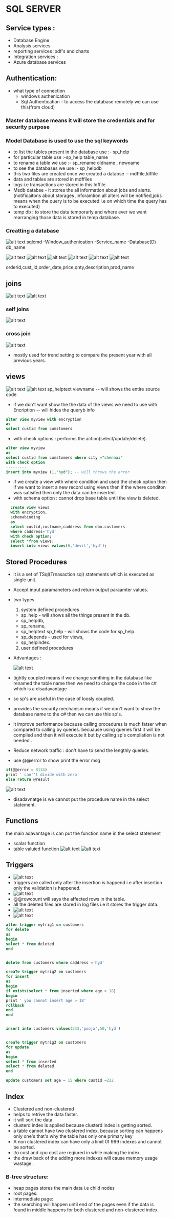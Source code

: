 # SQL SERVER

## Service types :

- Database Engine
- Analysis services
- reporting services :pdf's and charts
- Integration services :
- Azure database services

## Authentication:

- what type of connection
  - windows authenication
  - Sql Authentication - to access the database remotely we can use this(from cloud)

### Master database means it will store the credentials and for security purpose

### Model Database is used to use the sql keywords

- to list the tables present in the database use :- sp_help
- for particular table use :-sp_help table_name
- to rename a table we use :- sp_rename oldname , newname
- to see the databases we use :- sp_helpdb
- this two files are created once we created a databse :- mdffile,ldffile
- data and tables are stored in mdffiles
- logs i.e transactions are stored in this ldffile.
- Msdb databse - it stores the all information about jobs and alerts.(notificaitons about storages ,inforamtion all alters will be notified,jobs means when the query is to be executed i.e on which time the query has to executed)
- temp db : to store the data temporarly and where ever we want rearranging those data is stored in temp database.

### Creatting a database

![alt text](image-31.png)
sqlcmd -Window_authenication -Service_name -Database(D) db_name

![alt text](image-32.png)
![alt text](image-33.png)
![alt text](image-34.png)
![alt text](image-35.png)
![alt text](image-36.png)
![alt text](image-37.png)

orderid,cust_id,order_date,price,qnty,description,prod_name

## joins

![alt text](image-38.png)
![alt text](image-39.png)

### self joins

![alt text](image-40.png)

### cross join

![alt text](image-41.png)

- mostly used for trend setting to compare the present year with all previous years.

## views

![alt text](image-42.png)
![alt text](image-43.png)
sp_helptext viewname -- will shows the entire source code

- if we don't want show the the data of the views we need to use with Encription -- will hides the queryb info

```sql
alter view myview with encryption
as
select custid from cumstomers
```

- with check options : performs the action(select/update/delete).

```sql
alter view myview
as
select custid from cumstomers where city ="chennai"
with check option
---------
insert into myview (1,"hyd"); -- will throws the error
```

- if we create a view with where condition and used the check option then if we want to insert a new record using views then if the where conditon was satisifed then only the data can be inserted.
- with schema option : cannot drop base table until the view is deleted.

```sql
  create view views
  with encryption,
  schemabinding
  as
  select custid,custname,caddress from dbo.customers
  where caddress='hyd'
  with check option;
  select *from views;
  insert into views values(6,'devil','hyd');
```

## Stored Procedures

- it is a set of TSql(Trnasaction sql) statements which is executed as single unit.
- Accept input paramaneters and return output paraamter values.
- two types

  1. system defined procedures

  - sp_help - will shows all the things present in the db.
  - sp_helpdb,
  - sp_rename,
  - sp_helptext sp_help - will shows the code for sp_help.
  - sp_depends - used for views,
  - sp_helpindex.

  2. user defined procedures

- Advantages :

  ![alt text](image-44.png)

- tightly coupled means if we change somthing in the database like renamed the table name then we need to change the code in the c# which is a disadavantage
- so sp's are useful in the case of loosly coupled.
- provides the security mechanism means if we don't want to show the database name to the c# then we can use this sp's.
- it improve performance because calling procedures is much fatser when compared to calling by queries. becuause using queries first it will be compiled and then it will execute it but by calling sp's compilation is not needed .
- Reduce network traffic : don't have to send the lengthly queries.
- use @@error to show print the error msg

```sql
if(@@error = 8134)
print ' can''t divide with zero'
else return @result
```

![alt text](image-45.png)

- disadavnatge is we cannot put the procedure name in the select statement.

## Functions

the main adavantage is can put the function name in the select statement

- scalar function
- table valuied function
  ![alt text](image-46.png)
  ![alt text](image-47.png)

## Triggers

- ![alt text](image-48.png)
- triggers are called only after the insertion is happend i.e after insertion only the validation is happened.
- ![alt text](image-49.png)
- @@rowcount will says the affected rows in the table.
- all the deleted files are stored in log files i.e it stores the trigger data.
- ![alt text](image-50.png)
- ![alt text](image-51.png)

```sql
alter trigger mytrig1 on customers
for delete
as
begin
select * from deleted
end


delete from customers where caddress ='hyd'

creaTe trigger mytrig2 on customers
for insert
as
begin
if exists(select * from inserted where age > 18)
begin
print ' you cannot insert age > 18'
rollback
end
end


insert into customers values(333,'pooja',50,'hyd')


creaTe trigger mytrig3 on customers
for update
as
begin
select * from inserted
select * from deleted
end

update customers set age = 15 where custid =222
```

## Index

- Clustered and non-clustered
- helps to retrive the data faster.
- it will sort the data
- clusterd index is appiled because clusterd index is getting sorted.
- a table cannot have two clustered index. because sorting can happens only one's that's why the table has only one primary key
- A non clustered index can have only a limit 0f 999 indexes and cannot be sorted.
- i/o cost and cpu cost are reqiured in while making the index.
- the draw back of the adding more indexes will cause memory usage wastage.

### B-tree structure:

- heap pages stores the main data i.e child nodes
- root pages:
- intermediate page:
- the searching will happen until end of the pages even if the data is found in middle happens for
  both clustered and non-clustered index.
